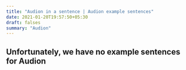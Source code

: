 ```yaml
---
title: "Audion in a sentence | Audion example sentences"
date: 2021-01-20T19:57:50+05:30
draft: falses
summary: "Audion"
---
```

## Unfortunately, we have no example sentences for Audion                 
